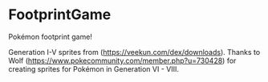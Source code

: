 # FootprintGame
Pokémon footprint game!

Generation I-V sprites from (https://veekun.com/dex/downloads).
Thanks to Wolf (https://www.pokecommunity.com/member.php?u=730428) for creating sprites for Pokémon in Generation VI - VIII.
